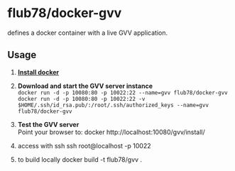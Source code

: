 # flub78/docker-gvv

defines a docker container with a live GVV application.

## Usage

1. [**Install docker**](https://docs.docker.com/installation/)
1. **Download and start the GVV server instance**  
`docker run -d -p 10080:80 -p 10022:22 --name=gvv flub78/docker-gvv`
`docker run -d -p 10080:80 -p 10022:22 -v $HOME/.ssh/id_rsa.pub/:/root/.ssh/authorized_keys --name=gvv flub78/docker-gvv`

1. **Test the GVV server**  
Point your browser to:  docker 
http://localhost:10080/gvv/install/

1. access with ssh
ssh root@localhost -p 10022

1. to build locally
docker build -t flub78/gvv .



